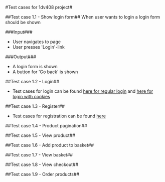 #Test cases for 1dv408 project#

##Test case 1.1 - Show login form##
When user wants to login a login form should be shown

###Input###
* User navigates to page
* User presses 'Login'-link

###Output###
* A login form is shown
* A button for 'Go back' is shown

##Test case 1.2 - Login##
* Test cases for login can be found [here for regular login](https://github.com/dntoll/1DV608/blob/master/Assignments/Assignment_2/Assignment2_Test_Cases_Mandatory.md) and [here for login with cookies](https://github.com/dntoll/1DV608/blob/master/Assignments/Assignment_2/Assignment2_Extra_Test_cases.md)

##Test case 1.3 - Register##
* Test cases for registration can be found [here](https://github.com/dntoll/1DV608/blob/master/Assignments/Assignment_4/TestCases.md)

##Test case 1.4 - Product pagination##

##Test case 1.5 - View product##

##Test case 1.6 - Add product to basket##

##Test case 1.7 - View basket##

##Test case 1.8 - View checkout##

##Test case 1.9 - Order products##

